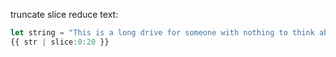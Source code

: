 truncate slice reduce text:
```typescript
let string = "This is a long drive for someone with nothing to think about"
{{ str | slice:0:20 }}
```
